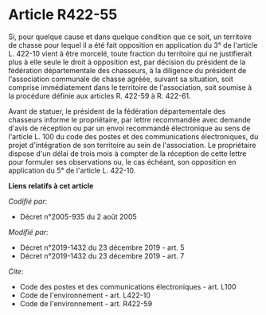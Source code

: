 # Article R422-55

Si, pour quelque cause et dans quelque condition que ce soit, un territoire de chasse pour lequel il a été fait opposition en
application du 3° de l'article L. 422-10 vient à être morcelé, toute fraction du territoire qui ne justifierait plus à elle
seule le droit à opposition est, par décision du président de la fédération départementale des chasseurs, à la diligence du
président de l'association communale de chasse agréée, suivant sa situation, soit comprise immédiatement dans le territoire
de l'association, soit soumise à la procédure définie aux articles R. 422-59 à R. 422-61. 

Avant de statuer, le président de la fédération départementale des chasseurs informe le propriétaire, par lettre recommandée
avec demande d'avis de réception ou par un envoi recommandé électronique au sens de l'article L. 100 du code des postes et
des communications électroniques, du projet d'intégration de son territoire au sein de l'association. Le propriétaire dispose
d'un délai de trois mois à compter de la réception de cette lettre pour formuler ses observations ou, le cas échéant, son
opposition en application du 5° de l'article L. 422-10.

**Liens relatifs à cet article**

_Codifié par_:

  - Décret n°2005-935 du 2 août 2005

_Modifié par_:

  - Décret n°2019-1432 du 23 décembre 2019 - art. 5
  - Décret n°2019-1432 du 23 décembre 2019 - art. 7

_Cite_:

  - Code des postes et des communications électroniques - art. L100
  - Code de l'environnement - art. L422-10
  - Code de l'environnement - art. R422-59
